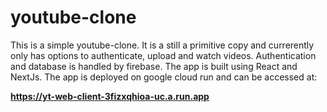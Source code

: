 # youtube-clone

This is a simple youtube-clone. It is a still a primitive copy and currerently only has options to authenticate, upload and watch videos. Authentication and database is handled by firebase. The app is built using React and NextJs. The app is deployed on google cloud run and can be accessed at:
 
**https://yt-web-client-3fizxqhioa-uc.a.run.app**

